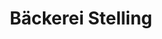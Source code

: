 ---
title: "Bäckerei Stelling"
url: /scheessel/baeckerei-stelling-bremer-strasse/
shop: Bäckerei
---